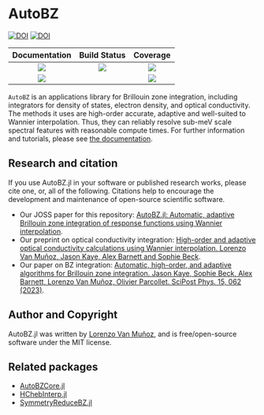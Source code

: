 # AutoBZ

[![DOI](https://joss.theoj.org/papers/10.21105/joss.07080/status.svg)](https://doi.org/10.21105/joss.07080)
[![DOI](https://zenodo.org/badge/DOI/10.5281/zenodo.13915618.svg)](https://doi.org/10.5281/zenodo.13915618)

| Documentation | Build Status | Coverage |
| :-: | :-: | :-: |
| [![][docs-stable-img]][docs-stable-url] | [![][action-img]][action-url] | [![][codecov-img]][codecov-url] |
| [![][docs-dev-img]][docs-dev-url] |  | [![][aqua-img]][aqua-url] |

`AutoBZ` is an applications library for Brillouin zone integration, including
integrators for density of states, electron density, and optical conductivity.
The methods it uses are high-order accurate, adaptive and well-suited to Wannier
interpolation. Thus, they can reliably resolve sub-meV scale spectral features
with reasonable compute times. For further information and tutorials, please see
[the documentation](https://lxvm.github.io/AutoBZ.jl/stable/).

## Research and citation

If you use AutoBZ.jl in your software or published research works, please
cite one, or, all of the following. Citations help to encourage the development
and maintenance of open-source scientific software.
- Our JOSS paper for this repository: [AutoBZ.jl: Automatic, adaptive Brillouin zone integration of response functions using Wannier interpolation](https://doi.org/10.21105/joss.07080).
- Our preprint on optical conductivity integration: [High-order and adaptive
  optical conductivity calculations using Wannier interpolation. Lorenzo Van
  Muñoz, Jason Kaye, Alex Barnett and Sophie Beck](https://arxiv.org/abs/2406.15466).
- Our paper on BZ integration: [Automatic, high-order, and adaptive algorithms
  for Brillouin zone integration. Jason Kaye, Sophie Beck, Alex Barnett, Lorenzo
  Van Muñoz, Olivier Parcollet. SciPost Phys. 15, 062 (2023)](https://scipost.org/SciPostPhys.15.2.062).


## Author and Copyright

AutoBZ.jl was written by [Lorenzo Van Muñoz](https://web.mit.edu/lxvm/www/),
and is free/open-source software under the MIT license.


## Related packages
- [AutoBZCore.jl](https://github.com/lxvm/AutoBZCore.jl)
- [HChebInterp.jl](https://github.com/lxvm/HChebInterp.jl)
- [SymmetryReduceBZ.jl](https://github.com/jerjorg/SymmetryReduceBZ.jl)


<!-- badges -->

[docs-stable-img]: https://img.shields.io/badge/docs-stable-blue.svg
[docs-stable-url]: https://lxvm.github.io/AutoBZ.jl/stable/

[docs-dev-img]: https://img.shields.io/badge/docs-dev-blue.svg
[docs-dev-url]: https://lxvm.github.io/AutoBZ.jl/dev/

[action-img]: https://github.com/lxvm/AutoBZ.jl/actions/workflows/CI.yml/badge.svg?branch=main
[action-url]: https://github.com/lxvm/AutoBZ.jl/actions/?query=workflow:CI

[codecov-img]: https://codecov.io/github/lxvm/AutoBZ.jl/branch/main/graph/badge.svg
[codecov-url]: https://app.codecov.io/github/lxvm/AutoBZ.jl

[aqua-img]: https://raw.githubusercontent.com/JuliaTesting/Aqua.jl/master/badge.svg
[aqua-url]: https://github.com/JuliaTesting/Aqua.jl
